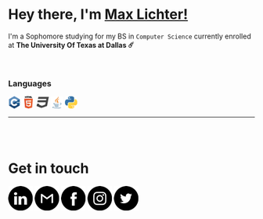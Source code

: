 # Hey there, I'm [Max Lichter!](https://iammaxlichter.com)

I'm a Sophomore studying for my BS in `Computer Science` currently enrolled at **The University Of Texas at Dallas ☄️** 

<br/>


### Languages
<img src="GitHubIcons/cpp.png" width="25">  <img src="GitHubIcons/html.png" width="25">  <img src="GitHubIcons/css.png" width="25">  <img src="GitHubIcons/java.png" width="25">  <img src="GitHubIcons/python.png" width="25">

___
<br/>
<br/>

# Get in touch

[![LinkedIn](https://github.com/iammaxlichter/iammaxlichter/blob/main/GitHubIcons/linkedin.png?raw=true)](https://www.linkedin.com/in/max-lichter-952409227/)
[![Gmail](https://github.com/iammaxlichter/iammaxlichter/blob/main/GitHubIcons/gmail.png?raw=true)](https://mail.google.com/mail/u/0/#inbox?compose=CllgCJNqLdRtRhQSkJzcNnTjhqcqDNrbVJzTQPSsjTTvcRLwgTMjCsmfdbKSkXWhBFDwhzgQkVB)
[![Facebook](https://github.com/iammaxlichter/iammaxlichter/blob/main/GitHubIcons/facebook.png?raw=true)](https://www.facebook.com/max.lichter.37)
[![Instagram](https://github.com/iammaxlichter/iammaxlichter/blob/main/GitHubIcons/instagram.png?raw=true)](https://instagram.com/iammaxlichter)
[![Twitter](https://github.com/iammaxlichter/iammaxlichter/blob/main/GitHubIcons/twitter.png?raw=true)](https://twitter.com/iammaxlichter)
